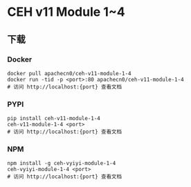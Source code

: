 # CEH v11 Module 1~4

## 下载

### Docker

```
docker pull apachecn0/ceh-v11-module-1-4
docker run -tid -p <port>:80 apachecn0/ceh-v11-module-1-4
# 访问 http://localhost:{port} 查看文档
```

### PYPI

```
pip install ceh-v11-module-1-4
ceh-v11-module-1-4 <port>
# 访问 http://localhost:{port} 查看文档
```

### NPM

```
npm install -g ceh-vyiyi-module-1-4
ceh-vyiyi-module-1-4 <port>
# 访问 http://localhost:{port} 查看文档
```
